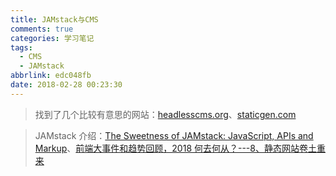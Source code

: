 ```yaml
---
title: JAMstack与CMS
comments: true
categories: 学习笔记
tags:
  - CMS
  - JAMstack
abbrlink: edc048fb
date: 2018-02-28 00:23:30
---
```


> 找到了几个比较有意思的网站：[headlesscms.org][01]、[staticgen.com][02]

> JAMstack 介绍：[The Sweetness of JAMstack: JavaScript, APIs and Markup][03]、[前端大事件和趋势回顾，2018 何去何从？---8、静态网站卷土重来][04]







[01]: https://headlesscms.org/
[02]: https://www.staticgen.com/
[03]: https://thenewstack.io/the-sweetness-of-jamstack-javascript-apis-and-markup/
[04]: https://mp.weixin.qq.com/s/GhCdntYKN_9Y9tk6ENRFDg
[05]: 
[06]: 
[07]: 
[08]: 
[09]: 
[10]: 
[11]: 
[12]: 
[13]: 
[14]: 
[15]: 
[16]: 
[17]: 
[18]: 
[19]: 
[20]: 
